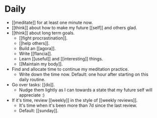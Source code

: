 # Daily

- [[meditate]] for at least one minute now.
- [[think]] about how to make my future [[self]] and others glad.
- [[think]] about long term goals.
  - [[fight procrastination]]. 
  - [[help others]].
  - Build an [[agora]].
  - Write [[flancia]].
  - Learn [[useful]] and [[interesting]] things.
  - [[Maintain my body]].
- Find and allocate time to continue my meditation practice. 
  - Write down the time now. Default: one hour after starting on this daily routine.
- Go over tasks: [[do]].
  - Nudge them lightly as I can towards a state that my future self will appreciate :)
- If it's time, review [[weekly]] in the style of [[weekly reviews]].
  - It's time when it's been more than 7d since the last review.
  - Default: [[sunday]].


